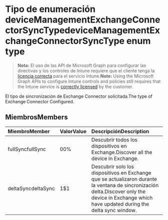 # <a name="devicemanagementexchangeconnectorsynctype-enum-type"></a><span data-ttu-id="a3d39-101">Tipo de enumeración deviceManagementExchangeConnectorSyncType</span><span class="sxs-lookup"><span data-stu-id="a3d39-101">deviceManagementExchangeConnectorSyncType enum type</span></span>

> <span data-ttu-id="a3d39-102">**Nota:** El uso de las API de Microsoft Graph para configurar las directivas y los controles de Intune requiere que el cliente tenga la [licencia correcta](https://go.microsoft.com/fwlink/?linkid=839381) para el servicio Intune.</span><span class="sxs-lookup"><span data-stu-id="a3d39-102">**Note:** Using the Microsoft Graph APIs to configure Intune controls and policies still requires that the Intune service is [correctly licensed](https://go.microsoft.com/fwlink/?linkid=839381) by the customer.</span></span>

<span data-ttu-id="a3d39-103">El tipo de sincronización de Exchange Connector solicitada.</span><span class="sxs-lookup"><span data-stu-id="a3d39-103">The type of Exchange Connector Configured.</span></span>
## <a name="members"></a><span data-ttu-id="a3d39-104">Miembros</span><span class="sxs-lookup"><span data-stu-id="a3d39-104">Members</span></span>
|<span data-ttu-id="a3d39-105">Miembro</span><span class="sxs-lookup"><span data-stu-id="a3d39-105">Member</span></span>|<span data-ttu-id="a3d39-106">Valor</span><span class="sxs-lookup"><span data-stu-id="a3d39-106">Value</span></span>|<span data-ttu-id="a3d39-107">Descripción</span><span class="sxs-lookup"><span data-stu-id="a3d39-107">Description</span></span>|
|:---|:---|:---|
|<span data-ttu-id="a3d39-108">fullSync</span><span class="sxs-lookup"><span data-stu-id="a3d39-108">fullSync</span></span>|<span data-ttu-id="a3d39-109">0</span><span class="sxs-lookup"><span data-stu-id="a3d39-109">0%</span></span>|<span data-ttu-id="a3d39-110">Descubrir todos los dispositivos en Exchange.</span><span class="sxs-lookup"><span data-stu-id="a3d39-110">Discover all the device in Exchange.</span></span>|
|<span data-ttu-id="a3d39-111">deltaSync</span><span class="sxs-lookup"><span data-stu-id="a3d39-111">deltaSync</span></span>|<span data-ttu-id="a3d39-112">1</span><span class="sxs-lookup"><span data-stu-id="a3d39-112">$1</span></span>|<span data-ttu-id="a3d39-113">Descubrir solo los dispositivos en Exchange que se actualizaron durante la ventana de sincronización delta.</span><span class="sxs-lookup"><span data-stu-id="a3d39-113">Discover only the device in Exchange which have updated during the delta sync window.</span></span>|



